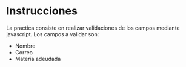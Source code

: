# Instrucciones

La practica consiste en realizar validaciones de los campos mediante javascript. Los campos a validar son:

* Nombre
* Correo
* Materia adeudada
